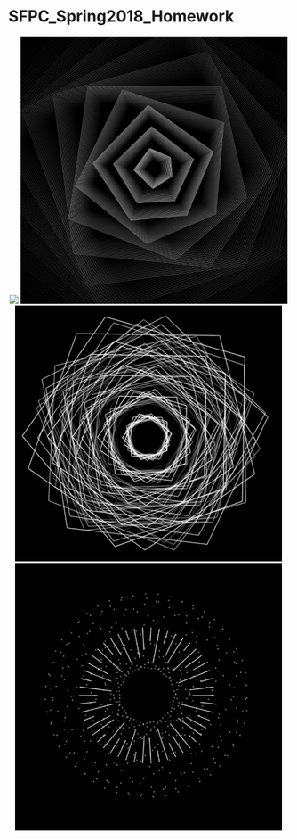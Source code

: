 # SFPC_Spring2018_Homework

<p align="center">   
    <img src="01 Vera Molnár/VeraMolnar_RecreationV10/00.png", width="480">
    <img src="02 John Whitney/JohnWhitney_RecreationV01/01.png", width="480">
    <img src="02 John Whitney/JohnWhitney_RecreationV02/00.png", width="480">
    <img src="02 John Whitney/JohnWhitney_RecreationV03/00.png", width="480">
</p>
